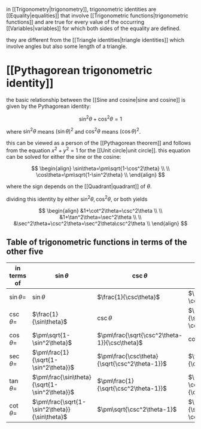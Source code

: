 in [[Trigonometry|trigonometry]], trigonometric identities are [[Equality|equalities]] that involve [[Trigonometric functions|trigonometric functions]] and are true for every value of the occurring [[Variables|variables]] for which both sides of the equality are defined.

they are different from the [[Triangle identities|triangle identities]] which involve angles but also some length of a triangle.

# [[Pythagorean trigonometric identity]]

the basic relationship between the [[Sine and cosine|sine and cosine]] is given by the Pythagorean identity:

$$
\sin^2\theta+\cos^2\theta=1
$$

where $\sin^2\theta$ means $(\sin\theta)^2$ and $\cos^2\theta$ means $(\cos\theta)^2$.

this can be viewed as a person of the [[Pythagorean theorem]] and follows from the equation $x^2+y^2=1$ for the [[Unit circle|unit circle]]. this equation can be solved for either the sine or the cosine:

$$
\begin{align}
\sin\theta=\pm\sqrt{1-\cos^2\theta} \\
\\
\cos\theta=\pm\sqrt{1-\sin^2\theta} \\
\end{align}
$$

where the sign depends on the [[Quadrant|quadrant]] of $\theta$.

dividing this identity by either $\sin^2\theta,\cos^2\theta$, or both yields

$$
\begin{align}
&1+\cot^2\theta=\csc^2\theta \\
\\
&1+\tan^2\theta=\sec^2\theta \\
\\
&\sec^2\theta+\csc^2\theta=\sec^2\theta\csc^2\theta \\
\end{align}
$$

## Table of trigonometric functions in terms of the other five

| in terms of | $\sin\theta$ | $\csc\theta$ | $\cos\theta$ | $\sec\theta$ | $\tan\theta$ | $\cot\theta$ |
| ---- | ---- | ---- | ---- | ---- | ---- | ---- |
| $\sin\theta=$ | $\sin\theta$ | $\frac{1}{\csc\theta}$ | $\pm\sqrt{1-\cos^2\theta}$ | $\pm\frac{\sqrt{\sec^2\theta-1}}{\sec\theta}$ | $\pm\frac{\tan\theta}{\sqrt{1+\tan^2\theta}}$ | $\pm\frac{1}{\sqrt{1+\cot^2\theta}}$ |
| $\csc\theta=$ | $\frac{1}{\sin\theta}$ | $\csc\theta$ | $\pm\frac{1}{\sqrt{1-\cos^2\theta}}$ | $\pm\frac{\sec\theta}{\sqrt{\sec^2\theta-1}}$ | $\pm\frac{\sqrt{1+\tan^2\theta}}{\tan\theta}$ | $\pm\sqrt{1+\cot^2\theta}$ |
| $\cos\theta=$ | $\pm\sqrt{1-\sin^2\theta}$ | $\pm\frac{\sqrt{\csc^2\theta-1}}{\csc\theta}$ | $\cos\theta$ | $\frac{1}{\sec\theta}$ | $\pm\frac{1}{\sqrt{1+\tan^2\theta}}$ | $\pm\frac{\cot\theta}{\sqrt{1+\cot^2\theta}}$ |
| $\sec\theta=$ | $\pm\frac{1}{\sqrt{1-\sin^2\theta}}$ | $\pm\frac{\csc\theta}{\sqrt{\csc^2\theta-1}}$ | $\frac{1}{\cos\theta}$ | $\sec\theta$ | $\pm\sqrt{1+\tan^2\theta}$ | $\pm\frac{\sqrt{1+\cot^2\theta}}{\cot\theta}$ |
| $\tan\theta=$ | $\pm\frac{\sin\theta}{\sqrt{1-\sin^2\theta}}$ | $\pm\frac{1}{\sqrt{\csc^2\theta-1}}$ | $\pm\frac{\sqrt{1-\cos^2\theta}}{\cos\theta}$ | $\pm\sqrt{sec^2\theta-1}$ | $\tan\theta$ | $\frac{1}{\cot\theta}$ |
| $\cot\theta=$ | $\pm\frac{\sqrt{1-\sin^2\theta}}{\sin\theta}$ | $\pm\sqrt{\csc^2\theta-1}$ | $\pm\frac{\cos\theta}{\sqrt{1-\cos^2\theta}}$ | $\pm\frac{1}{\sqrt{\sec^2\theta-1}}$ | $\frac{1}{\tan\theta}$ | $\cot\theta$ |
